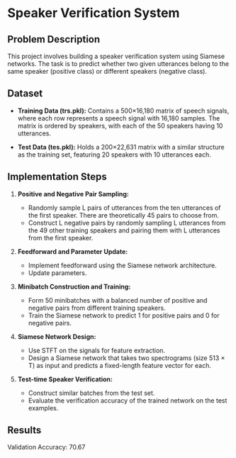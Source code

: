 # Speaker Verification System

## Problem Description

This project involves building a speaker verification system using Siamese networks. The task is to predict whether two given utterances belong to the same speaker (positive class) or different speakers (negative class).

## Dataset

- **Training Data (trs.pkl):** Contains a 500×16,180 matrix of speech signals, where each row represents a speech signal with 16,180 samples. The matrix is ordered by speakers, with each of the 50 speakers having 10 utterances.

- **Test Data (tes.pkl):** Holds a 200×22,631 matrix with a similar structure as the training set, featuring 20 speakers with 10 utterances each.

## Implementation Steps

1. **Positive and Negative Pair Sampling:**
   - Randomly sample L pairs of utterances from the ten utterances of the first speaker. There are theoretically 45 pairs to choose from.
   - Construct L negative pairs by randomly sampling L utterances from the 49 other training speakers and pairing them with L utterances from the first speaker.

2. **Feedforward and Parameter Update:**
   - Implement feedforward using the Siamese network architecture.
   - Update parameters.

3. **Minibatch Construction and Training:**
   - Form 50 minibatches with a balanced number of positive and negative pairs from different training speakers.
   - Train the Siamese network to predict 1 for positive pairs and 0 for negative pairs.

4. **Siamese Network Design:**
   - Use STFT on the signals for feature extraction.
   - Design a Siamese network that takes two spectrograms (size 513 × T) as input and predicts a fixed-length feature vector for each.

5. **Test-time Speaker Verification:**
   - Construct similar batches from the test set.
   - Evaluate the verification accuracy of the trained network on the test examples.

## Results
Validation Accuracy: 70.67
